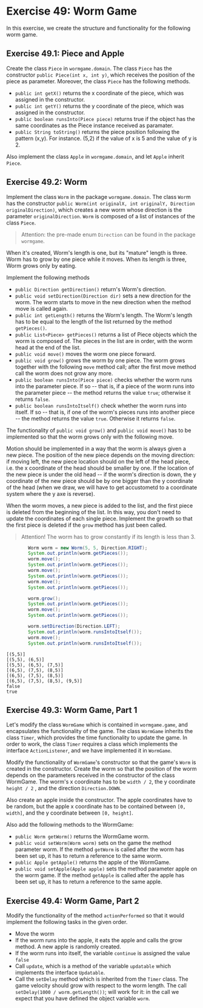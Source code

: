# Exercise 49: Worm Game
In this exercise, we create the structure and functionality for the following worm game.

## Exercise 49.1: Piece and Apple
Create the class `Piece` in `wormgame.domain`. The class `Piece` has the constructor `public Piece(int x, int y)`, which receives the position of the piece as parameter. Moreover, the class `Piece` has the following methods.

- `public int getX()` returns the x coordinate of the piece, which was assigned in the constructor.
- `public int getY()` returns the y coordinate of the piece, which was assigned in the constructor.
- `public boolean runsInto(Piece piece)` returns true if the object has the same coordinates as the Piece instance received as paramater.
- `public String toString()` returns the piece position following the pattern (x,y). For instance. (5,2) if the value of x is 5 and the value of y is 2.

Also implement the class `Apple` in `wormgame.domain`, and let `Apple` inherit `Piece`.

## Exercise 49.2: Worm
Implement the class `Worm` in the package `wormgame.domain`. The class `Wor`m has the constructor `public Worm(int originalX, int originalY, Direction originalDirection)`, which creates a new worm whose direction is the parameter `originalDirection`. `Worm` is composed of a list of instances of the class `Piece`. 
> Attention: the pre-made enum `Direction` can be found in the package `wormgame`.

When it's created, Worm's length is one, but its "mature" length is three. Worm has to grow by one piece while it moves. When its length is three, Worm grows only by eating.

Implement the following methods

- `public Direction getDirection()` return's Worm's direction.
- `public void setDirection(Direction dir)` sets a new direction for the worm. The worm starts to move in the new direction when the method move is called again.
- `public int getLength()` returns the Worm's length. The Worm's length has to be equal to the length of the list returned by the method `getPieces()`.
- `public List<Piece> getPieces()` returns a list of Piece objects which the worm is composed of. The pieces in the list are in order, with the worm head at the end of the list.
- `public void move()` moves the worm one piece forward.
- `public void grow()` grows the worm by one piece. The worm grows together with the following `move` method call; after the first move method call the worm does not grow any more.
- `public boolean runsInto(Piece piece)` checks whether the worm runs into the parameter piece. If so -- that is, if a piece of the worm runs into the parameter piece -- the method returns the value `true`; otherwise it returns `false`.
- `public boolean runsIntoItself()` check whether the worm runs into itself. If so -- that is, if one of the worm's pieces runs into another piece -- the method returns the value `true`. Otherwise it returns `false`.

The functionality of `public void grow()` and `public void move()` has to be implemented so that the worm grows only with the following move.

Motion should be implemented in a way that the worm is always given a new piece. The position of the new piece depends on the moving direction: if moving left, the new piece location should on the left of the head piece, i.e. the x coordinate of the head should be smaller by one. If the location of the new piece is under the old head -- if the worm's direction is down, the y coordinate of the new piece should be by one bigger than the y coordinate of the head (when we draw, we will have to get accustometd to a coordinate system where the y axe is reverse).

When the worm moves, a new piece is added to the list, and the first piece is deleted from the beginning of the list. In this way, you don't need to update the coordinates of each single piece. Implement the growth so that the first piece is deleted if the `grow` method has just been called.

> Attention! The worm has to grow constantly if its length is less than 3.
```java
        Worm worm = new Worm(5, 5, Direction.RIGHT);
        System.out.println(worm.getPieces());
        worm.move();
        System.out.println(worm.getPieces());
        worm.move();
        System.out.println(worm.getPieces());
        worm.move();
        System.out.println(worm.getPieces());

        worm.grow();
        System.out.println(worm.getPieces());
        worm.move();
        System.out.println(worm.getPieces());

        worm.setDirection(Direction.LEFT);
        System.out.println(worm.runsIntoItself());
        worm.move();
        System.out.println(worm.runsIntoItself());
```
```
[(5,5)]
[(5,5), (6,5)]
[(5,5), (6,5), (7,5)]
[(6,5), (7,5), (8,5)]
[(6,5), (7,5), (8,5)]
[(6,5), (7,5), (8,5), (9,5)]
false
true
```

## Exercise 49.3: Worm Game, Part 1
Let's modify the class `WormGame` which is contained in `wormgame.game`, and encapsulates the functionality of the game. The class `WormGame` inherits the class `Timer`, which provides the time functionality to update the game. In order to work, the class `Timer` requires a class which implements the interface `ActionListener`, and we have implemented it in `WormGame`.

Modify the functionality of `WormGame`'s constructor so that the game's `Worm` is created in the constructor. Create the worm so that the position of the worm depends on the parameters received in the constructor of the class WormGame. The worm's x coordinate has to be `width / 2`, the y coordinate `height / 2` , and the direction `Direction.DOWN`.

Also create an apple inside the constructor. The apple coordinates have to be random, but the apple x coordinate has to be contained between `[0, width]`, and the y coordinate between `[0, height]`.

Also add the following methods to the WormGame:

- `public Worm getWorm()` returns the WormGame worm.
- `public void setWorm(Worm worm)` sets on the game the method parameter worm. If the method `getWorm` is called after the worm has been set up, it has to return a reference to the same worm.
- `public Apple getApple()` returns the apple of the WormGame.
- `public void setApple(Apple apple)` sets the method parameter apple on the worm game. If the method `getApple` is called after the apple has been set up, it has to return a reference to the same apple.

## Exercise 49.4: Worm Game, Part 2
Modify the functionality of the method `actionPerformed` so that it would implement the following tasks in the given order.

- Move the worm
- If the worm runs into the apple, it eats the apple and calls the grow method. A new apple is randomly created.
- If the worm runs into itself, the variable `continue` is assigned the value `false`
- Call `update`, which is a method of the variable `updatable` which implements the interface `Updatable`.
- Call the `setDelay` method which is inherited from the `Timer` class. The game velocity should grow with respect to the worm length. The call `setDelay(1000 / worm.getLength())`; will work for it: in the call we expect that you have defined the object variable `worm`.
